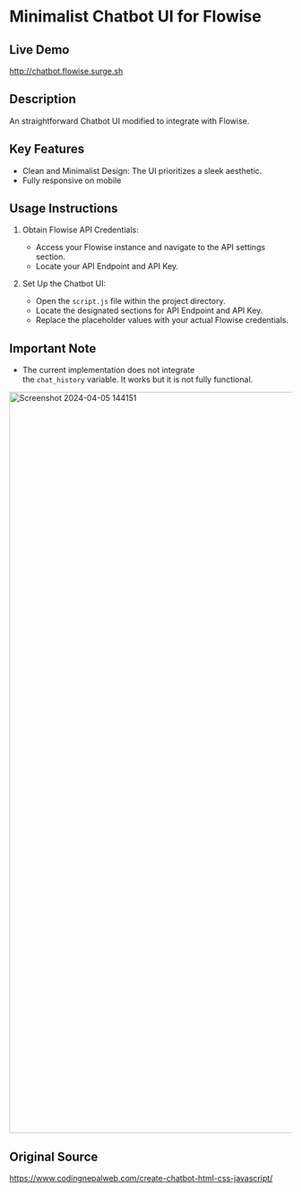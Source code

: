 # Minimalist Chatbot UI for Flowise

## Live Demo
http://chatbot.flowise.surge.sh

## Description

An straightforward Chatbot UI modified to integrate with Flowise.

## Key Features

-   Clean and Minimalist Design: The UI prioritizes a sleek aesthetic.
-   Fully responsive on mobile

## Usage Instructions

1.  Obtain Flowise API Credentials:
    -   Access your Flowise instance and navigate to the API settings section.
    -   Locate your API Endpoint and API Key.
      
2.  Set Up the Chatbot UI:
    -   Open the `script.js` file within the project directory.
    -   Locate the designated sections for API Endpoint and API Key.
    -   Replace the placeholder values with your actual Flowise credentials.


## Important Note

-   The current implementation does not integrate the `chat_history` variable. It works but it is not fully functional.

<img width="1322" alt="Screenshot 2024-04-05 144151" src="https://s9.gifyu.com/images/SV1uu.gif">

## Original Source

https://www.codingnepalweb.com/create-chatbot-html-css-javascript/

